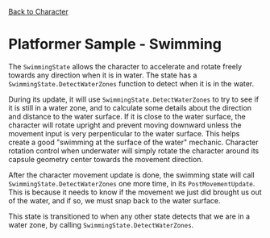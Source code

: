 

[Back to Character](../character.md)

# Platformer Sample - Swimming

The `SwimmingState` allows the character to accelerate and rotate freely towards any direction when it is in water. The state has a `SwimmingState.DetectWaterZones` function to detect when it is in the water.

During its update, it will use `SwimmingState.DetectWaterZones` to try to see if it is still in a water zone, and to calculate some details about the direction and distance to the water surface. If it is close to the water surface, the character will rotate upright and prevent moving downward unless the movement input is very perpenticular to the water surface. This helps create a good "swimming at the surface of the water" mechanic. Character rotation control when underwater will simply rotate the character around its capsule geometry center towards the movement direction.

After the character movement update is done, the swimming state will call `SwimmingState.DetectWaterZones` one more time, in its `PostMovementUpdate`. This is because it needs to know if the movement we just did brought us out of the water, and if so, we must snap back to the water surface.

This state is transitioned to when any other state detects that we are in a water zone, by calling `SwimmingState.DetectWaterZones`.